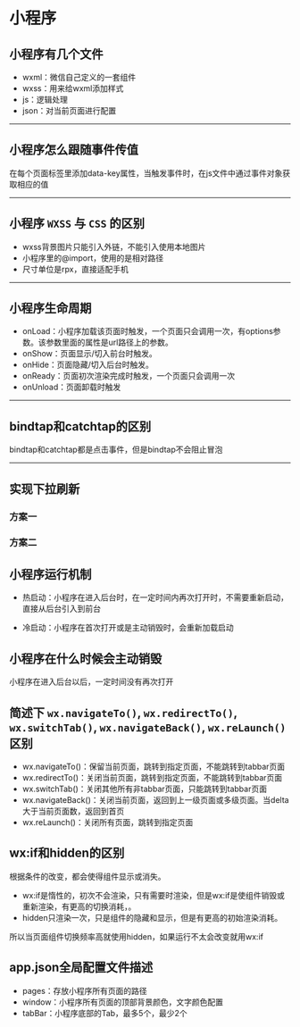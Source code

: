 # 小程序

## 小程序有几个文件

- wxml：微信自己定义的一套组件
- wxss：用来给wxml添加样式
- js：逻辑处理
- json：对当前页面进行配置

---

## 小程序怎么跟随事件传值

在每个页面标签里添加data-key属性，当触发事件时，在js文件中通过事件对象获取相应的值

---

## **小程序** **`WXSS`** **与** **`CSS`** 的区别

- wxss背景图片只能引入外链，不能引入使用本地图片
- 小程序里的@import，使用的是相对路径
- 尺寸单位是rpx，直接适配手机

---

## 小程序生命周期

- onLoad：小程序加载该页面时触发，一个页面只会调用一次，有options参数。该参数里面的属性是url路径上的参数。
- onShow：页面显示/切入前台时触发。
- onHide：页面隐藏/切入后台时触发。
- onReady：页面初次渲染完成时触发，一个页面只会调用一次
- onUnload：页面卸载时触发

---

## bindtap和catchtap的区别

bindtap和catchtap都是点击事件，但是bindtap不会阻止冒泡

---

## 实现下拉刷新

### 方案一

### 方案二

## 小程序运行机制

- 热启动：小程序在进入后台时，在一定时间内再次打开时，不需要重新启动，直接从后台引入到前台

- 冷启动：小程序在首次打开或是主动销毁时，会重新加载启动

## 小程序在什么时候会主动销毁

小程序在进入后台以后，一定时间没有再次打开

## **简述下** **`wx.navigateTo()`,** **`wx.redirectTo()`,** **`wx.switchTab()`,** **`wx.navigateBack()`,** **`wx.reLaunch()`** 区别

- wx.navigateTo()：保留当前页面，跳转到指定页面，不能跳转到tabbar页面
- wx.redirectTo()：关闭当前页面，跳转到指定页面，不能跳转到tabbar页面
- wx.switchTab()：关闭其他所有非tabbar页面，只能跳转到tabbar页面
- wx.navigateBack()：关闭当前页面，返回到上一级页面或多级页面。当delta大于当前页面数，返回到首页
- wx.reLaunch()：关闭所有页面，跳转到指定页面

## wx:if和hidden的区别

根据条件的改变，都会使得组件显示或消失。

- wx:if是惰性的，初次不会渲染，只有需要时渲染，但是wx:if是使组件销毁或重新渲染，有更高的切换消耗，。
- hidden只渲染一次，只是组件的隐藏和显示，但是有更高的初始渲染消耗。

所以当页面组件切换频率高就使用hidden，如果运行不太会改变就用wx:if

## app.json全局配置文件描述

- pages：存放小程序所有页面的路径
- window：小程序所有页面的顶部背景颜色，文字颜色配置
- tabBar：小程序底部的Tab，最多5个，最少2个
